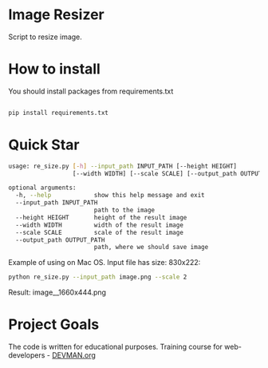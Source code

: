 # Image Resizer

Script to resize image.

# How to install

You should install packages from requirements.txt

```bash

pip install requirements.txt

```

# Quick Star

```bash
usage: re_size.py [-h] --input_path INPUT_PATH [--height HEIGHT]
                  [--width WIDTH] [--scale SCALE] [--output_path OUTPUT_PATH]

optional arguments:
  -h, --help            show this help message and exit
  --input_path INPUT_PATH
                        path to the image
  --height HEIGHT       height of the result image
  --width WIDTH         width of the result image
  --scale SCALE         scale of the result image
  --output_path OUTPUT_PATH
                        path, where we should save image
 ```
 
 Example of using on Mac OS. Input file has size: 830x222:
 ```bash
 python re_size.py --input_path image.png --scale 2
 ```
 Result: image__1660x444.png

# Project Goals

The code is written for educational purposes. Training course for web-developers - [DEVMAN.org](https://devman.org)
